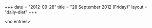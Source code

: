 +++
date = "2012-09-28"
title = "28 September 2012 (Friday)"
layout = "daily-diet"
+++


\<no entries\>
